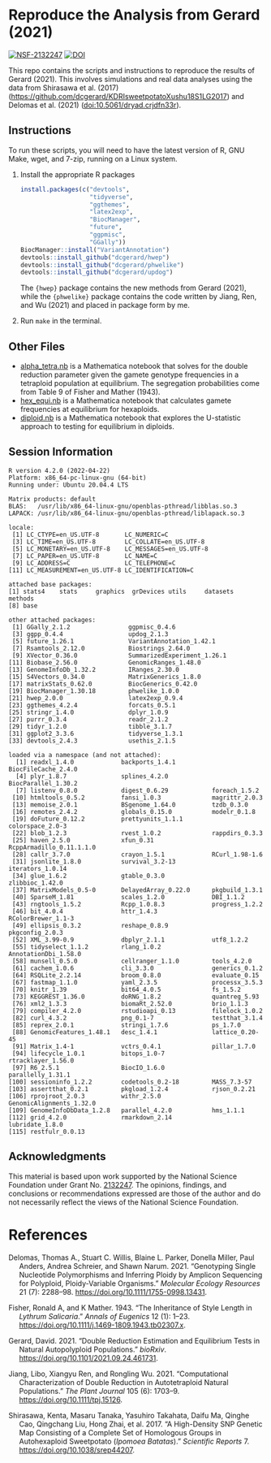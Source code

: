 
<!-- README.md is generated from README.Rmd. Please edit that file -->

# Reproduce the Analysis from Gerard (2021)

[![NSF-2132247](https://img.shields.io/badge/NSF-2132247-blue.svg)](https://nsf.gov/awardsearch/showAward?AWD_ID=2132247)
[![DOI](https://zenodo.org/badge/DOI/10.5281/zenodo.5531872.svg)](https://doi.org/10.5281/zenodo.5531872)

This repo contains the scripts and instructions to reproduce the results
of Gerard (2021). This involves simulations and real data analyses using
the data from Shirasawa et al. (2017)
(<https://github.com/dcgerard/KDRIsweetpotatoXushu18S1LG2017>) and
Delomas et al. (2021)
([doi:10.5061/dryad.crjdfn33r](https://www.doi.org/10.5061/dryad.crjdfn33r)).

## Instructions

To run these scripts, you will need to have the latest version of R, GNU
Make, wget, and 7-zip, running on a Linux system.

1.  Install the appropriate R packages

    ``` r
    install.packages(c("devtools",
                       "tidyverse",
                       "ggthemes",
                       "latex2exp",
                       "BiocManager",
                       "future",
                       "ggpmisc",
                       "GGally"))
    BiocManager::install("VariantAnnotation")
    devtools::install_github("dcgerard/hwep")
    devtools::install_github("dcgerard/phwelike")
    devtools::install_github("dcgerard/updog")
    ```

    The `{hwep}` package contains the new methods from Gerard (2021),
    while the `{phwelike}` package contains the code written by Jiang,
    Ren, and Wu (2021) and placed in package form by me.

2.  Run `make` in the terminal.

## Other Files

-   [alpha_tetra.nb](./analysis/alpha_tetra.nb) is a Mathematica
    notebook that solves for the double reduction parameter given the
    gamete genotype frequencies in a tetraploid population at
    equilibrium. The segregation probabilities come from Table 9 of
    Fisher and Mather (1943).
-   [hex_equi.nb](./analysis/hex_equi.nb) is a Mathematica notebook that
    calculates gamete frequencies at equilibrium for hexaploids.
-   [diploid.nb](./analysis/diploid.nb) is a Mathematica notebook that
    explores the U-statistic approach to testing for equilibrium in
    diploids.

## Session Information

    R version 4.2.0 (2022-04-22)
    Platform: x86_64-pc-linux-gnu (64-bit)
    Running under: Ubuntu 20.04.4 LTS

    Matrix products: default
    BLAS:   /usr/lib/x86_64-linux-gnu/openblas-pthread/libblas.so.3
    LAPACK: /usr/lib/x86_64-linux-gnu/openblas-pthread/liblapack.so.3

    locale:
     [1] LC_CTYPE=en_US.UTF-8       LC_NUMERIC=C              
     [3] LC_TIME=en_US.UTF-8        LC_COLLATE=en_US.UTF-8    
     [5] LC_MONETARY=en_US.UTF-8    LC_MESSAGES=en_US.UTF-8   
     [7] LC_PAPER=en_US.UTF-8       LC_NAME=C                 
     [9] LC_ADDRESS=C               LC_TELEPHONE=C            
    [11] LC_MEASUREMENT=en_US.UTF-8 LC_IDENTIFICATION=C       

    attached base packages:
    [1] stats4    stats     graphics  grDevices utils     datasets  methods  
    [8] base     

    other attached packages:
     [1] GGally_2.1.2                ggpmisc_0.4.6              
     [3] ggpp_0.4.4                  updog_2.1.3                
     [5] future_1.26.1               VariantAnnotation_1.42.1   
     [7] Rsamtools_2.12.0            Biostrings_2.64.0          
     [9] XVector_0.36.0              SummarizedExperiment_1.26.1
    [11] Biobase_2.56.0              GenomicRanges_1.48.0       
    [13] GenomeInfoDb_1.32.2         IRanges_2.30.0             
    [15] S4Vectors_0.34.0            MatrixGenerics_1.8.0       
    [17] matrixStats_0.62.0          BiocGenerics_0.42.0        
    [19] BiocManager_1.30.18         phwelike_1.0.0             
    [21] hwep_2.0.0                  latex2exp_0.9.4            
    [23] ggthemes_4.2.4              forcats_0.5.1              
    [25] stringr_1.4.0               dplyr_1.0.9                
    [27] purrr_0.3.4                 readr_2.1.2                
    [29] tidyr_1.2.0                 tibble_3.1.7               
    [31] ggplot2_3.3.6               tidyverse_1.3.1            
    [33] devtools_2.4.3              usethis_2.1.5              

    loaded via a namespace (and not attached):
      [1] readxl_1.4.0             backports_1.4.1          BiocFileCache_2.4.0     
      [4] plyr_1.8.7               splines_4.2.0            BiocParallel_1.30.2     
      [7] listenv_0.8.0            digest_0.6.29            foreach_1.5.2           
     [10] htmltools_0.5.2          fansi_1.0.3              magrittr_2.0.3          
     [13] memoise_2.0.1            BSgenome_1.64.0          tzdb_0.3.0              
     [16] remotes_2.4.2            globals_0.15.0           modelr_0.1.8            
     [19] doFuture_0.12.2          prettyunits_1.1.1        colorspace_2.0-3        
     [22] blob_1.2.3               rvest_1.0.2              rappdirs_0.3.3          
     [25] haven_2.5.0              xfun_0.31                RcppArmadillo_0.11.1.1.0
     [28] callr_3.7.0              crayon_1.5.1             RCurl_1.98-1.6          
     [31] jsonlite_1.8.0           survival_3.2-13          iterators_1.0.14        
     [34] glue_1.6.2               gtable_0.3.0             zlibbioc_1.42.0         
     [37] MatrixModels_0.5-0       DelayedArray_0.22.0      pkgbuild_1.3.1          
     [40] SparseM_1.81             scales_1.2.0             DBI_1.1.2               
     [43] rngtools_1.5.2           Rcpp_1.0.8.3             progress_1.2.2          
     [46] bit_4.0.4                httr_1.4.3               RColorBrewer_1.1-3      
     [49] ellipsis_0.3.2           reshape_0.8.9            pkgconfig_2.0.3         
     [52] XML_3.99-0.9             dbplyr_2.1.1             utf8_1.2.2              
     [55] tidyselect_1.1.2         rlang_1.0.2              AnnotationDbi_1.58.0    
     [58] munsell_0.5.0            cellranger_1.1.0         tools_4.2.0             
     [61] cachem_1.0.6             cli_3.3.0                generics_0.1.2          
     [64] RSQLite_2.2.14           broom_0.8.0              evaluate_0.15           
     [67] fastmap_1.1.0            yaml_2.3.5               processx_3.5.3          
     [70] knitr_1.39               bit64_4.0.5              fs_1.5.2                
     [73] KEGGREST_1.36.0          doRNG_1.8.2              quantreg_5.93           
     [76] xml2_1.3.3               biomaRt_2.52.0           brio_1.1.3              
     [79] compiler_4.2.0           rstudioapi_0.13          filelock_1.0.2          
     [82] curl_4.3.2               png_0.1-7                testthat_3.1.4          
     [85] reprex_2.0.1             stringi_1.7.6            ps_1.7.0                
     [88] GenomicFeatures_1.48.1   desc_1.4.1               lattice_0.20-45         
     [91] Matrix_1.4-1             vctrs_0.4.1              pillar_1.7.0            
     [94] lifecycle_1.0.1          bitops_1.0-7             rtracklayer_1.56.0      
     [97] R6_2.5.1                 BiocIO_1.6.0             parallelly_1.31.1       
    [100] sessioninfo_1.2.2        codetools_0.2-18         MASS_7.3-57             
    [103] assertthat_0.2.1         pkgload_1.2.4            rjson_0.2.21            
    [106] rprojroot_2.0.3          withr_2.5.0              GenomicAlignments_1.32.0
    [109] GenomeInfoDbData_1.2.8   parallel_4.2.0           hms_1.1.1               
    [112] grid_4.2.0               rmarkdown_2.14           lubridate_1.8.0         
    [115] restfulr_0.0.13         

## Acknowledgments

This material is based upon work supported by the National Science
Foundation under Grant
No. [2132247](https://www.nsf.gov/awardsearch/showAward?AWD_ID=2132247).
The opinions, findings, and conclusions or recommendations expressed are
those of the author and do not necessarily reflect the views of the
National Science Foundation.

# References

<div id="refs" class="references csl-bib-body hanging-indent">

<div id="ref-delomas2021genotyping" class="csl-entry">

Delomas, Thomas A., Stuart C. Willis, Blaine L. Parker, Donella Miller,
Paul Anders, Andrea Schreier, and Shawn Narum. 2021. “Genotyping Single
Nucleotide Polymorphisms and Inferring Ploidy by Amplicon Sequencing for
Polyploid, Ploidy-Variable Organisms.” *Molecular Ecology Resources* 21
(7): 2288–98. <https://doi.org/10.1111/1755-0998.13431>.

</div>

<div id="ref-fisher1943inheritance" class="csl-entry">

Fisher, Ronald A, and K Mather. 1943. “The Inheritance of Style Length
in *Lythrum Salicaria*.” *Annals of Eugenics* 12 (1): 1–23.
<https://doi.org/10.1111/j.1469-1809.1943.tb02307.x>.

</div>

<div id="ref-gerard2021double" class="csl-entry">

Gerard, David. 2021. “Double Reduction Estimation and Equilibrium Tests
in Natural Autopolyploid Populations.” *bioRxiv*.
<https://doi.org/10.1101/2021.09.24.461731>.

</div>

<div id="ref-jiang2021computational" class="csl-entry">

Jiang, Libo, Xiangyu Ren, and Rongling Wu. 2021. “Computational
Characterization of Double Reduction in Autotetraploid Natural
Populations.” *The Plant Journal* 105 (6): 1703–9.
<https://doi.org/10.1111/tpj.15126>.

</div>

<div id="ref-shirasawa2017high" class="csl-entry">

Shirasawa, Kenta, Masaru Tanaka, Yasuhiro Takahata, Daifu Ma, Qinghe
Cao, Qingchang Liu, Hong Zhai, et al. 2017. “A High-Density SNP Genetic
Map Consisting of a Complete Set of Homologous Groups in Autohexaploid
Sweetpotato (*Ipomoea Batatas*).” *Scientific Reports* 7.
<https://doi.org/10.1038/srep44207>.

</div>

</div>
